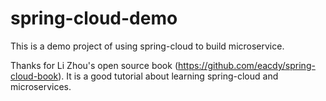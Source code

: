 # spring-cloud-demo
This is a demo project of using spring-cloud to build microservice.

Thanks for Li Zhou's open source book (https://github.com/eacdy/spring-cloud-book). It is a good tutorial about learning spring-cloud and microservices.
